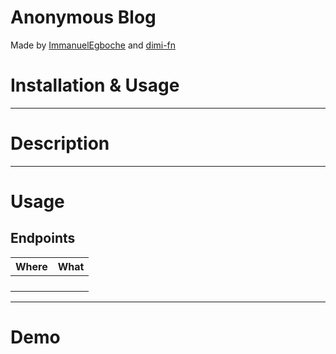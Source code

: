 # Anonymous Blog

Made by [ImmanuelEgboche](https://github.com/ImmanuelEgboche) and [dimi-fn](https://github.com/dimi-fn)

# Installation & Usage

-------

# Description

---------

# Usage

## Endpoints

| **Where** | **What** |
|---------------|---------------|
| | |
| || 
|  |
 ||

---------

# Demo

